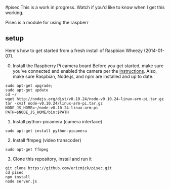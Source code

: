 #pisec
This is a work in progress.  Watch if you'd like to know when I get this working.

Pisec is a module for using the raspberr

## setup
Here's how to get started from a fresh install of Raspbian Wheezy (2014-01-07).

0. Install the Raspberry Pi camera board
Before you get started, make sure you've connected and enabled the camera per the [instructions](http://www.raspberrypi.org/documentation/usage/camera/).
Also, make sure Raspbian, Node.js, and npm are installed and up to date.
```
sudo apt-get upgrade;
sudo apt-get update
cd ~/
wget http://nodejs.org/dist/v0.10.24/node-v0.10.24-linux-arm-pi.tar.gz
tar -xvzf node-v0.10.24/linux-arm-pi.tar.gz
NODE_JS_HOME=~/node-v0.10.24-linux-arm-pi
PATH=$NODE_JS_HOME/bin:$PATH
```
1. Install python-picamera (camera interface)
```
sudo apt-get install python-picamera
```
2. Install ffmpeg (video transcoder)
```
sudo apt-get ffmpeg
```
3. Clone this repository, install and run it
```
git clone https://github.com/ericmick/pisec.git
cd pisec
npm install
node server.js
```
